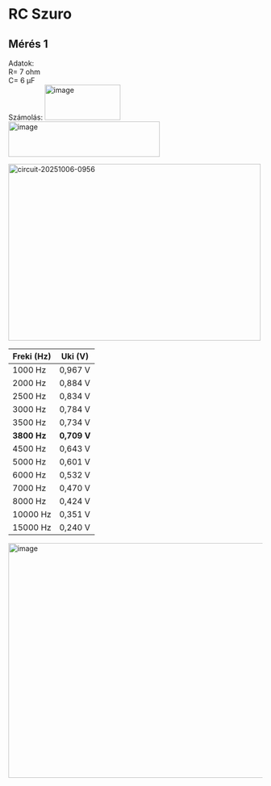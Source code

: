 # RC Szuro
## Mérés 1
Adatok:  
R= 7 ohm  
C= 6 μF  
Számolás: <img width="150" height="70" alt="image" src="https://github.com/user-attachments/assets/0800e1c0-5c5f-4a9e-ab90-859e314bb2e5" /> <img width="300" height="70" alt="image" src="https://github.com/user-attachments/assets/616e0f59-095d-46bf-998b-980f07cf4b55" />


<img width="500" height="350" alt="circuit-20251006-0956" src="https://github.com/user-attachments/assets/acebf699-7963-4001-a416-9d3dc0aeab8e" />    

| Freki (Hz) | Uki (V)  | 
| ------- | ------- | 
1000 Hz |	0,967 V |  
2000 Hz	| 0,884 V |
2500 Hz	| 0,834 V |
3000 Hz	| 0,784 V |
3500 Hz	| 0,734 V |
**3800 Hz**	| **0,709 V** |
4500 Hz	| 0,643 V |
5000 Hz	| 0,601 V |
6000 Hz	|0,532 V  |
7000 Hz	|0,470 V  |
8000 Hz	|0,424 V  |
10000 Hz| 0,351 V |
15000 Hz|	0,240 V |
<img width="749" height="465" alt="image" src="https://github.com/user-attachments/assets/db021664-c39d-47c1-a511-f1fd7737eb7a" />

